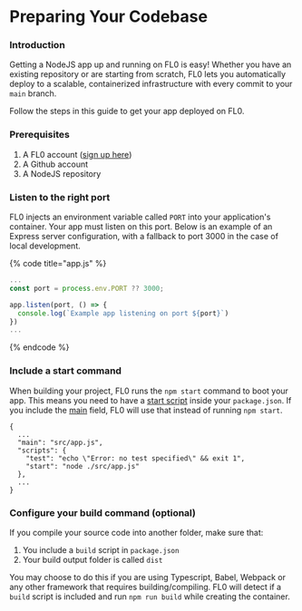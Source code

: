 # Preparing Your Codebase

### Introduction

Getting a NodeJS app up and running on FL0 is easy! Whether you have an existing repository or are starting from scratch, FL0 lets you automatically deploy to a scalable, containerized infrastructure with every commit to your `main` branch.

Follow the steps in this guide to get your app deployed on FL0.

### Prerequisites

1. A FL0 account ([sign up here](https://app.fl0.dev/account/sign-up))
2. A Github account
3. A NodeJS repository

### Listen to the right port

FL0 injects an environment variable called `PORT` into your application's container. Your  app must listen on this port. Below is an example of an Express server configuration, with a fallback to port 3000 in the case of local development.

{% code title="app.js" %}
```javascript
...
const port = process.env.PORT ?? 3000;

app.listen(port, () => {
  console.log(`Example app listening on port ${port}`)
})
...
```
{% endcode %}

### Include a start command

When building your project, FL0 runs the `npm start` command to boot your app. This means you need to have a [start script](https://docs.npmjs.com/cli/v9/using-npm/scripts#npm-start) inside your `package.json`. If you include the [main](https://docs.npmjs.com/cli/v9/configuring-npm/package-json#main) field, FL0 will use that instead of running `npm start`.

```
{
  ...
  "main": "src/app.js",
  "scripts": {
    "test": "echo \"Error: no test specified\" && exit 1",
    "start": "node ./src/app.js"
  },
  ...
}

```

### Configure your build command (optional)

If you compile your source code into another folder, make sure that:

1. You include a `build` script in `package.json`
2. Your build output folder is called `dist`

You may choose to do this if you are using Typescript, Babel, Webpack or any other framework that requires building/compiling. FL0 will detect if a `build` script is included and run `npm run build` while creating the container.

###

